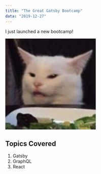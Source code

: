```yaml
---
title: "The Great Gatsby Bootcamp"
data: "2019-12-27"
---
```

I just launched a new bootcamp!

![Grass](./me.jpg)

## Topics Covered

1. Gatsby
2. GraphQL
3. React
